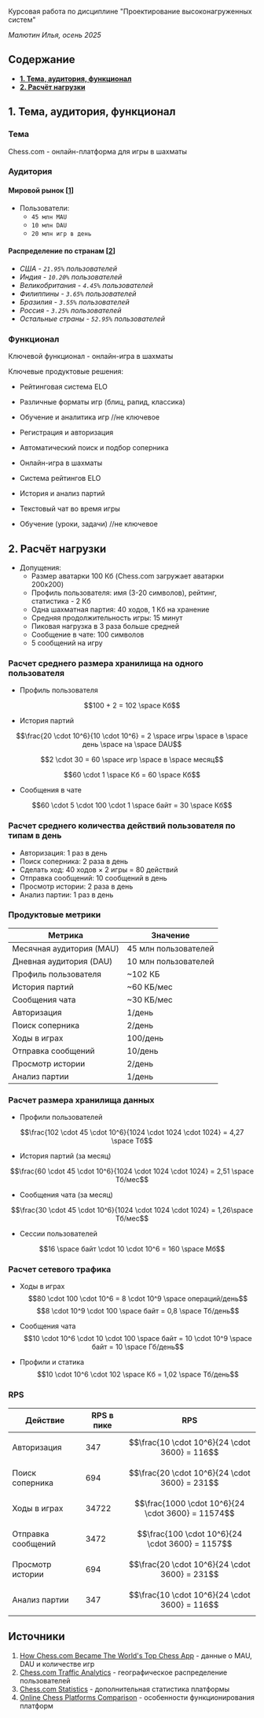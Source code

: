 Курсовая работа по дисциплине "Проектирование высоконагруженных систем"

*Малютин Илья, осень 2025*

## Содержание
* [**1. Тема, аудитория, функционал**](#1-тема-аудитория-функционал)
* [**2. Расчёт нагрузки**](#2-расчёт-нагрузки)

## 1. Тема, аудитория, функционал

### Тема
Chess.com - онлайн-платформа для игры в шахматы

### Аудитория

#### Мировой рынок [[1](https://www.buzzsprout.com/2432582/episodes/17541516-how-chess-com-became-the-world-s-top-chess-app)]
* Пользователи:
  * ```45 млн MAU```
  * ```10 млн DAU```
  * ```20 млн игр в день```

#### Распределение по странам [[2](https://www.chess.com/article/view/chess-countries)]
* *США - ```21.95%``` пользователей*
* *Индия - ```10.20%``` пользователей*
* *Великобритания - ```4.45%``` пользователей*
* *Филиппины - ```3.65%``` пользователей*
* *Бразилия - ```3.55%``` пользователей*
* *Россия - ```3.25%``` пользователей*
* *Остальные страны - ```52.95%``` пользователей*

### Функционал

Ключевой функционал - онлайн-игра в шахматы

Ключевые продуктовые решения:
* Рейтинговая система ELO
* Различные форматы игр (блиц, рапид, классика)
* Обучение и аналитика игр //не ключевое

* Регистрация и авторизация
* Автоматический поиск и подбор соперника
* Онлайн-игра в шахматы
* Система рейтингов ELO
* История и анализ партий
* Текстовый чат во время игры
* Обучение (уроки, задачи) //не ключевое

## 2. Расчёт нагрузки

* Допущения:
    * Размер аватарки 100 Кб (Chess.com загружает аватарки 200x200)
    * Профиль пользователя: имя (3-20 символов), рейтинг, статистика - 2 Кб
    * Одна шахматная партия: 40 ходов, 1 Кб на хранение
    * Средняя продолжительность игры: 15 минут
    * Пиковая нагрузка в 3 раза больше средней
    * Сообщение в чате: 100 символов
    * 5 сообщений на игру

### Расчет среднего размера хранилища на одного пользователя
* Профиль пользователя

$$100 + 2 = 102 \space Кб$$

* История партий

$$\frac{20 \cdot 10^6}{10 \cdot 10^6} = 2 \space игры \space в  \space день \space на \space DAU$$

$$2 \cdot 30 = 60 \space игр \space в  \space месяц$$

$$60 \cdot 1 \space Кб = 60 \space Кб$$

* Сообщения в чате

$$60 \cdot 5 \cdot 100 \cdot 1 \space байт = 30 \space Кб$$

### Расчет среднего количества действий пользователя по типам в день
* Авторизация: 1 раз в день
* Поиск соперника: 2 раза в день
* Сделать ход: 40 ходов × 2 игры = 80 действий
* Отправка сообщений: 10 сообщений в день
* Просмотр истории: 2 раза в день
* Анализ партии: 1 раз в день

### Продуктовые метрики

| Метрика                                | Значение                  |
|----------------------------------------|---------------------------|
| Месячная аудитория (MAU)               | 45 млн пользователей      |
| Дневная аудитория (DAU)                | 10 млн пользователей      |
| Профиль пользователя                   | ~102 КБ                   |
| История партий                         | ~60 КБ/мес               |
| Сообщения чата                         | ~30 КБ/мес               |
| Авторизация                            | 1/день                   |
| Поиск соперника                        | 2/день                   |
| Ходы в играх                           | 100/день                 |
| Отправка сообщений                     | 10/день                  |
| Просмотр истории                       | 2/день                   |
| Анализ партии                          | 1/день                   |

### Расчет размера хранилища данных

* Профили пользователей

$$\frac{102 \cdot 45 \cdot 10^6}{1024 \cdot 1024 \cdot 1024} = 4,27 \space Тб$$

* История партий (за месяц)

$$\frac{60 \cdot 45 \cdot 10^6}{1024 \cdot 1024 \cdot 1024} = 2,51 \space Тб/мес$$

* Сообщения чата (за месяц)

$$\frac{30 \cdot 45 \cdot 10^6}{1024 \cdot 1024 \cdot 1024} = 1,26\space Тб/мес$$

* Сессии пользователей

$$16 \space байт \cdot 10 \cdot 10^6 = 160 \space Мб$$

### Расчет сетевого трафика

* Ходы в играх
$$80 \cdot 100 \cdot 10^6 = 8 \cdot 10^9 \space операций/день$$
$$8 \cdot 10^9 \cdot 100 \space байт = 0,8 \space Тб/день$$

* Сообщения чата
$$10 \cdot 10^6 \cdot 10 \cdot 100 \space байт = 10 \cdot 10^9 \space байт = 10 \space Гб/день$$

* Профили и статика
$$10 \cdot 10^6 \cdot 102 \space Кб = 1,02 \space Тб/день$$

### RPS 

| Действие                               | RPS в пике                | RPS                     |
|----------------------------------------|---------------------------|-------------------------|
| Авторизация                            | 347                      | $$\frac{10 \cdot 10^6}{24 \cdot 3600} = 116$$ |
| Поиск соперника                        | 694                      | $$\frac{20 \cdot 10^6}{24 \cdot 3600} = 231$$ |
| Ходы в играх                           | 34722                    | $$\frac{1000 \cdot 10^6}{24 \cdot 3600} = 11574$$ |
| Отправка сообщений                     | 3472                     | $$\frac{100 \cdot 10^6}{24 \cdot 3600} = 1157$$ |
| Просмотр истории                       | 694                      | $$\frac{20 \cdot 10^6}{24 \cdot 3600} = 231$$ |
| Анализ партии                          | 347                      | $$\frac{10 \cdot 10^6}{24 \cdot 3600} = 116$$ |

## Источники
1. [How Chess.com Became The World's Top Chess App](https://www.buzzsprout.com/2432582/episodes/17541516-how-chess-com-became-the-world-s-top-chess-app) - данные о MAU, DAU и количестве игр
2. [Chess.com Traffic Analytics](https://www.chess.com/article/view/chess-countries) - географическое распределение пользователей
3. [Chess.com Statistics](https://www.chess.com/forum/view/help-support/how-much-data-does-one-chess-game-use) - дополнительная статистика платформы
4. [Online Chess Platforms Comparison](https://www.chess.com/blog/OnlineChessTeacher/best-online-platforms-to-play-chess) - особенности функционирования платформ